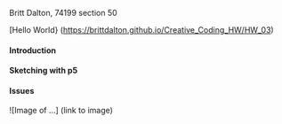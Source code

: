 Britt Dalton, 74199 section 50

[Hello World} (https://brittdalton.github.io/Creative_Coding_HW/HW_03)

 #### Introduction ####

 #### Sketching with p5 ####

 #### Issues ####

 ![Image of ...] (link to image)
